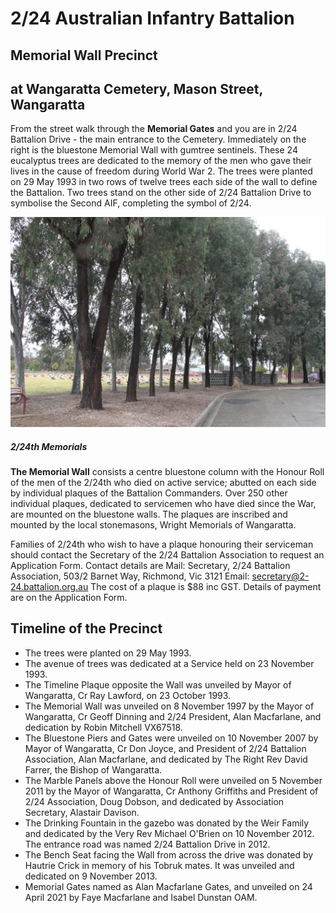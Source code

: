 
# 2/24 Australian Infantry Battalion
## Memorial Wall Precinct
## at Wangaratta Cemetery, Mason Street, Wangaratta

From the street walk through the **Memorial Gates** and you are in 2/24 Battalion Drive - the main entrance to the Cemetery. 
Immediately on the right is the bluestone Memorial Wall with gumtree sentinels. These 24 eucalyptus trees are dedicated to the memory of the men who gave their lives in the cause of freedom during World War 2. The trees were planted on 29 May 1993 in two rows of twelve trees each side of the wall to define the Battalion. Two trees stand on the other side of 2/24 Battalion Drive to symbolise the Second AIF, completing the symbol of 2/24.

<div class="card shadow col-sm-6 col-md-4 col-lg-3 p-3 mb-5 bg-white rounded
">
  <img class="card-img-top" src="memwall/24_trees.jpg" alt="trees near the memorial wall">
  <div class="card-body">
    <h5 class="card-title">2/24th Memorials</h5>
    <p class="card-text">
    </p>
   </div> <!-- end cardbody -->
</div>


**The Memorial Wall** consists a centre bluestone column with the Honour Roll of the men of the 2/24th who died on active service; abutted on each side by individual plaques of the Battalion Commanders. Over 250 other individual plaques, dedicated to servicemen who have died since the War, are mounted on the bluestone walls. The plaques are inscribed and mounted by the local stonemasons, Wright Memorials of Wangaratta.


Families of 2/24th who wish to have a plaque honouring their serviceman should contact the Secretary of the 2/24 Battalion Association to request an Application Form. 
Contact details are
Mail: Secretary, 2/24 Battalion Association, 503/2 Barnet Way, Richmond, Vic 3121 
Email: secretary@2-24.battalion.org.au 
The cost of a plaque is $88 inc GST. Details of payment are on the Application Form.

## Timeline of the Precinct
  * The trees were planted on 29 May 1993.
  * The avenue of trees was dedicated at a Service held on 23 November 1993.
  * The Timeline Plaque opposite the Wall was unveiled by Mayor of Wangaratta, Cr Ray Lawford, on 23 October 1993.
  * The Memorial Wall was unveiled on 8 November 1997 by the Mayor of Wangaratta, Cr Geoff Dinning and 2/24 President, Alan Macfarlane, and dedication by Robin Mitchell VX67518.
  * The Bluestone Piers and Gates were unveiled on 10 November 2007 by Mayor of Wangaratta, Cr Don Joyce, and President of 2/24 Battalion Association, Alan Macfarlane, and dedicated by The Right Rev David Farrer, the Bishop of Wangaratta.
  * The Marble Panels above the Honour Roll were unveiled on 5 November 2011 by the Mayor of Wangaratta, Cr Anthony Griffiths and President of 2/24 Association, Doug Dobson, and dedicated by Association Secretary, Alastair Davison.
  * The Drinking Fountain in the gazebo was donated by the Weir Family and dedicated by the Very Rev Michael O'Brien on 10 November 2012. The entrance road was named 2/24 Battalion Drive in 2012.
  * The Bench Seat facing the Wall from across the drive was donated by Hautrie Crick in memory of his Tobruk mates. It was unveiled and dedicated on 9 November 2013.
  * Memorial Gates named as Alan Macfarlane Gates, and unveiled on 24 April 2021 by Faye Macfarlane and Isabel Dunstan OAM. 

